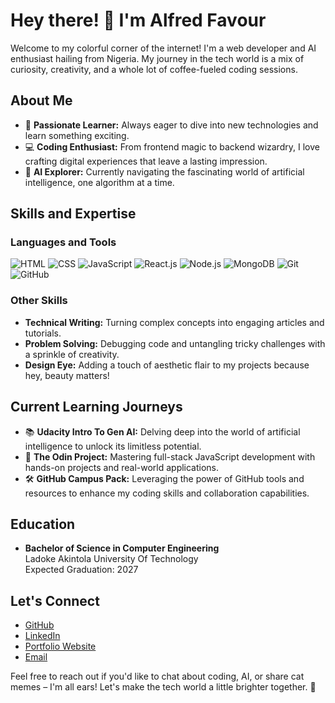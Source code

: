 # Hey there! 👋 I'm Alfred Favour

Welcome to my colorful corner of the internet! I'm a web developer and AI enthusiast hailing from Nigeria. My journey in the tech world is a mix of curiosity, creativity, and a whole lot of coffee-fueled coding sessions.

## About Me

- 🚀 **Passionate Learner:** Always eager to dive into new technologies and learn something exciting.
- 💻 **Coding Enthusiast:** From frontend magic to backend wizardry, I love crafting digital experiences that leave a lasting impression.
- 🤖 **AI Explorer:** Currently navigating the fascinating world of artificial intelligence, one algorithm at a time.

## Skills and Expertise

### Languages and Tools
![HTML](https://img.shields.io/badge/-HTML-orange)
![CSS](https://img.shields.io/badge/-CSS-blue)
![JavaScript](https://img.shields.io/badge/-JavaScript-yellow)
![React.js](https://img.shields.io/badge/-React.js-blueviolet)
![Node.js](https://img.shields.io/badge/-Node.js-green)
![MongoDB](https://img.shields.io/badge/-MongoDB-brightgreen)
![Git](https://img.shields.io/badge/-Git-orange)
![GitHub]([https://img.shields.io/badge/-GitHub-black])

### Other Skills
- **Technical Writing:** Turning complex concepts into engaging articles and tutorials.
- **Problem Solving:** Debugging code and untangling tricky challenges with a sprinkle of creativity.
- **Design Eye:** Adding a touch of aesthetic flair to my projects because hey, beauty matters!

## Current Learning Journeys

- 📚 **Udacity Intro To Gen AI:** Delving deep into the world of artificial intelligence to unlock its limitless potential.
- 🔧 **The Odin Project:** Mastering full-stack JavaScript development with hands-on projects and real-world applications.
- 🛠️ **GitHub Campus Pack:** Leveraging the power of GitHub tools and resources to enhance my coding skills and collaboration capabilities.


## Education

- **Bachelor of Science in Computer Engineering**  
  Ladoke Akintola University Of Technology  
  Expected Graduation: 2027

## Let's Connect


- [GitHub](https://github.com/freddyfavour)
- [LinkedIn](https://www.linkedin.com/in/alfredthedev)
- [Portfolio Website](TechFred.com)
- [Email](mailto:alfredfavour76@gmail.com)

Feel free to reach out if you'd like to chat about coding, AI, or share cat memes – I'm all ears! Let's make the tech world a little brighter together. 🌟
